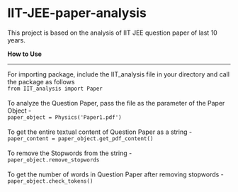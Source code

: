 # IIT-JEE-paper-analysis
This project is based on the analysis of IIT JEE question paper of last 10 years.


<b>How to Use</b>
<hr>
For importing package, include the IIT_analysis file in your directory and call the package as follows
<br>
<code>from IIT_analysis import Paper</code>
<br>
<br>
To analyze the Question Paper, pass the file as the parameter of the Paper Object - 
<br>
<code>paper_object = Physics('Paper1.pdf')</code>
<br>
<br>
To get the entire textual content of Question Paper as a string - 
<br>
<code>paper_content = paper_object.get_pdf_content()</code>
<br>
<br>
To remove the Stopwords from the string - 
<br>
<code>paper_object.remove_stopwords</code>
<br>
<br>
To get the number of words in Question Paper after removing stopwords - 
<br>
<code>paper_object.check_tokens()</code>
<br>
<br>




